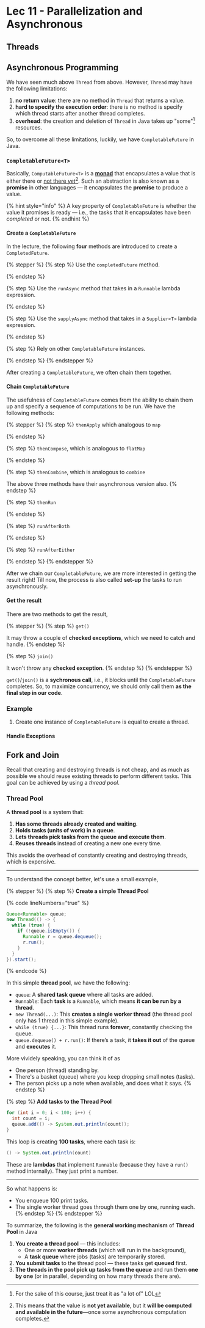 # Lec 11 - Parallelization and Asynchronous

## Threads

## Asynchronous Programming

We have seen much above `Thread` from above. However, `Thread` may have the following limitations:

1. **no return value**: there are no method in `Thread` that returns a value.
2. **hard to specify the execution order**: there is no method is specify which thread starts after another thread completes.
3. **overhead**: the creation and deletion of `Thread` in Java takes up "some"[^1] resources.

So, to overcome all these limitations, luckily, we have `CompletableFuture` in Java.

### `CompletableFuture<T>`

Basically, `ComputableFuture<T>` is a [**monad**](lec-10-monad-and-parallel-stream.md#monad) that encapsulates a value that is either there or [not there _yet_](#user-content-fn-2)[^2]. Such an abstraction is also known as a **promise** in other languages — it encapsulates the **promise** to produce a value.

{% hint style="info" %}
A key property of `CompletableFuture` is whether the value it promises is ready — i.e., the tasks that it encapsulates have been _completed_ or not.
{% endhint %}

#### Create a `CompletableFuture`

In the lecture, the following **four** methods are introduced to create a `CompletedFuture`.

{% stepper %}
{% step %}
Use the `completedFuture` method.


{% endstep %}

{% step %}
Use the `runAsync` method that takes in a `Runnable` lambda expression.


{% endstep %}

{% step %}
Use the `supplyAsync` method that takes in a `Supplier<T>` lambda expression.


{% endstep %}

{% step %}
Rely on other `CompletableFuture` instances.


{% endstep %}
{% endstepper %}

After creating a `CompletableFuture`, we often chain them together.

#### Chain `CompletableFuture`

The usefulness of `CompletableFuture` comes from the ability to chain them up and specify a sequence of computations to be run. We have the following methods:

{% stepper %}
{% step %}
`thenApply` which analogous to `map`


{% endstep %}

{% step %}
`thenCompose`, which is analogous to `flatMap`


{% endstep %}

{% step %}
`thenCombine`, which is analogous to `combine`

The above three methods have their asynchronous version also.
{% endstep %}

{% step %}
`thenRun`


{% endstep %}

{% step %}
`runAfterBoth`


{% endstep %}

{% step %}
`runAfterEither`


{% endstep %}
{% endstepper %}

After we chain our `CompletableFuture`, we are more interested in getting the result right! Till now, the process is also called **set-up** the tasks to run asynchronously.

#### Get the result

There are two methods to get the result,

{% stepper %}
{% step %}
`get()`

It may throw a couple of **checked exceptions**, which we need to catch and handle.
{% endstep %}

{% step %}
`join()`

It won't throw any **checked exception**.
{% endstep %}
{% endstepper %}

`get()`/`join()` is a **sychronous call**, i.e., it blocks until the `CompletableFuture` completes. So, to maximize concurrency, we should only call them **as the final step in our code**.

### Example

1. Create one instance of `CompletableFuture` is equal to create a thread.

#### Handle Exceptions

## Fork and Join

Recall that creating and destroying threads is not cheap, and as much as possible we should reuse existing threads to perform different tasks. This goal can be achieved by using a _thread pool_.

### Thread Pool

A **thread pool** is a system that:

1. **Has some threads already created and waiting**.
2. **Holds tasks (units of work) in a queue**.
3. **Lets threads pick tasks from the queue and execute them**.
4. **Reuses threads** instead of creating a new one every time.

This avoids the overhead of constantly creating and destroying threads, which is expensive.

***

To understand the concept better, let's use a small example,

{% stepper %}
{% step %}
**Create a simple Thread Pool**

{% code lineNumbers="true" %}
```java
Queue<Runnable> queue;
new Thread(() -> {
  while (true) {
    if (!queue.isEmpty()) {
      Runnable r = queue.dequeue();
      r.run();
    }
  }
}).start();
```
{% endcode %}

In this simple **thread pool**, we have the following:

* `queue`: A **shared task queue** where all tasks are added.
* `Runnable`: Each **task** is a `Runnable`, which means **it can be run by a thread**.
* `new Thread(...)`: This **creates a single worker thread** (the thread pool only has 1 thread in this simple example).
* `while (true) {...}`: This thread runs **forever**, constantly checking the queue.
* `queue.dequeue() + r.run()`: If there’s a task, it **takes it out** of the queue and **executes** it.

More vividely speaking, you can think it of as

* One person (thread) standing by.
* There's a basket (queue) where you keep dropping small notes (tasks).
* The person picks up a note when available, and does what it says.
{% endstep %}

{% step %}
**Add tasks to the Thread Pool**

```java
for (int i = 0; i < 100; i++) {
  int count = i;
  queue.add(() -> System.out.println(count));
}
```

This loop is creating **100 tasks**, where each task is:

```java
() -> System.out.println(count)
```

These are **lambdas** that implement `Runnable` (because they have a `run()` method internally). They just print a number.

***

So what happens is:

* You enqueue 100 print tasks.
* The single worker thread goes through them one by one, running each.
{% endstep %}
{% endstepper %}

To summarize, the following is the **general working mechanism** of **Thread Pool** in Java

1. **You create a thread pool** — this includes:
   * One or more **worker threads** (which will run in the background),
   * A **task queue** where jobs (tasks) are temporarily stored.
2. **You submit tasks** to the thread pool — these tasks get **queued** first.
3. **The threads in the pool pick up tasks from the queue** and run them **one by one** (or in parallel, depending on how many threads there are).

[^1]: For the sake of this course, just treat it as "a lot of" LOL

[^2]: This means that the value is **not yet available**, but it **will be computed and available in the future**—once some asynchronous computation completes.
